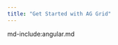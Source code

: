```yaml
---
title: "Get Started with AG Grid" 
---
```

<style>
    .gatsby-resp-image-wrapper {
        margin-left: 0 !important; 
        margin-right: 0 !important; 
        margin-bottom: 1rem;  
    }
    .gatsby-resp-image-image { 
        box-shadow: none !important;
    }   
   
    .code-tab pre { 
        margin-top: 0;     
    }      
   
    .code-tab .nav-item {  
        margin-bottom: 0 !important;
    }    
</style>    
 
md-include:angular.md       
 
 